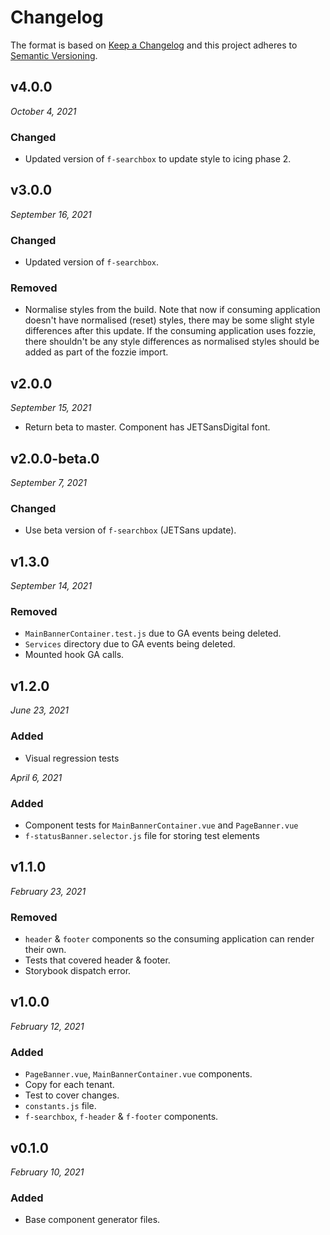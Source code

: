 # Changelog

The format is based on [Keep a Changelog](http://keepachangelog.com/en/1.0.0/)
and this project adheres to [Semantic Versioning](http://semver.org/spec/v2.0.0.html).


v4.0.0
------------------------------
*October 4, 2021*

### Changed
- Updated version of `f-searchbox` to update style to icing phase 2.


v3.0.0
------------------------------
*September 16, 2021*

### Changed
- Updated version of `f-searchbox`.

### Removed
- Normalise styles from the build. Note that now if consuming application doesn't have normalised (reset) styles, there may be some slight style differences after this update. If the consuming application uses fozzie, there shouldn't be any style differences as normalised styles should be added as part of the fozzie import.


v2.0.0
------------------------------
*September 15, 2021*

- Return beta to master. Component has JETSansDigital font.


v2.0.0-beta.0
------------------------------
*September 7, 2021*

### Changed
- Use beta version of `f-searchbox` (JETSans update).


v1.3.0
------------------------------
*September 14, 2021*

### Removed
- `MainBannerContainer.test.js` due to GA events being deleted.
- `Services` directory due to GA events being deleted.
- Mounted hook GA calls.


v1.2.0
------------------------------
*June 23, 2021*

### Added
- Visual regression tests


*April 6, 2021*

### Added
- Component tests for `MainBannerContainer.vue` and `PageBanner.vue`
- `f-statusBanner.selector.js` file for storing test elements


v1.1.0
------------------------------
*February 23, 2021*

### Removed
- `header` & `footer` components so the consuming application can render their own.
- Tests that covered header & footer.
- Storybook dispatch error.


v1.0.0
------------------------------
*February 12, 2021*

### Added
- `PageBanner.vue`, `MainBannerContainer.vue` components.
- Copy for each tenant.
- Test to cover changes.
- `constants.js` file.
- `f-searchbox`, `f-header` & `f-footer` components.


v0.1.0
------------------------------
*February 10, 2021*

### Added
- Base component generator files.
